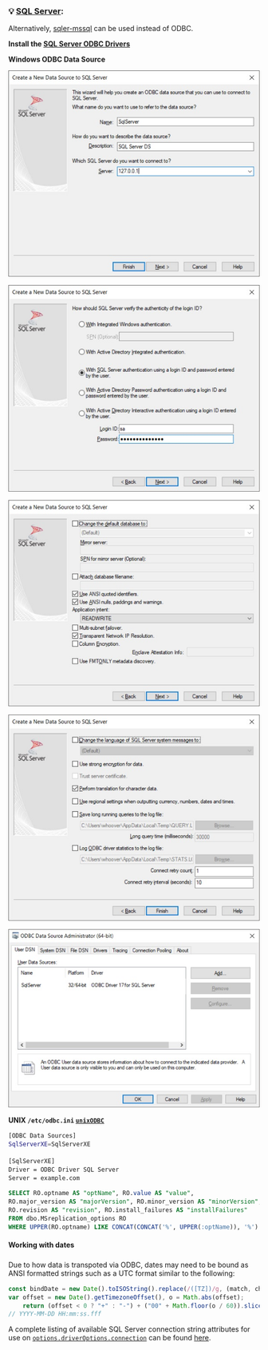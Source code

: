 ### 💡 [SQL Server](https://www.microsoft.com/en-us/sql-server/):

Alternatively, [sqler-mssql](https://www.npmjs.com/package/sqler-mssql) can be used instead of ODBC.

__Install the [SQL Server ODBC Drivers](https://docs.microsoft.com/en-us/sql/connect/odbc/download-odbc-driver-for-sql-server)__

__Windows ODBC Data Source__

![Windows ODBC Data Source 1](./img/odbc-mssql-ds1.jpg "Windows ODBC Data Source 1")

![Windows ODBC Data Source 2](./img/odbc-mssql-ds2.jpg "Windows ODBC Data Source 2")

![Windows ODBC Data Source 3](./img/odbc-mssql-ds3.jpg "Windows ODBC Data Source 3")

![Windows ODBC Data Source 4](./img/odbc-mssql-ds4.jpg "Windows ODBC Data Source 4")

![Windows ODBC Data Source 5](./img/odbc-mssql-ds5.jpg "Windows ODBC Data Source 5")

__UNIX `/etc/odbc.ini` [`unixODBC`](http://www.unixodbc.org/)__
```bash
[ODBC Data Sources]
SqlServerXE=SqlServerXE

[SqlServerXE]
Driver = ODBC Driver SQL Server  
Server = example.com
```

```sql
SELECT RO.optname AS "optName", RO.value AS "value",
RO.major_version AS "majorVersion", RO.minor_version AS "minorVersion",
RO.revision AS "revision", RO.install_failures AS "installFailures"
FROM dbo.MSreplication_options RO
WHERE UPPER(RO.optname) LIKE CONCAT(CONCAT('%', UPPER(:optName)), '%')
```

#### Working with dates<sub id="dates"></sub>

Due to how data is transpoted via ODBC, dates may need to be bound as ANSI formatted strings such as a UTC format similar to the following:
```js
const bindDate = new Date().toISOString().replace(/([TZ])/g, (match, chr) => (chr === 'T' && ' ') || '');
var offset = new Date().getTimezoneOffset(), o = Math.abs(offset);
    return (offset < 0 ? "+" : "-") + ("00" + Math.floor(o / 60)).slice(-2) + ":" + ("00" + (o % 60)).slice(-2);
// YYYY-MM-DD HH:mm:ss.fff
```

A complete listing of available SQL Server connection string attributes for use on [`options.driverOptions.connection`](global.html#OdbcConnectionOptions) can be found [here](https://docs.microsoft.com/en-us/sql/connect/odbc/dsn-connection-string-attribute).